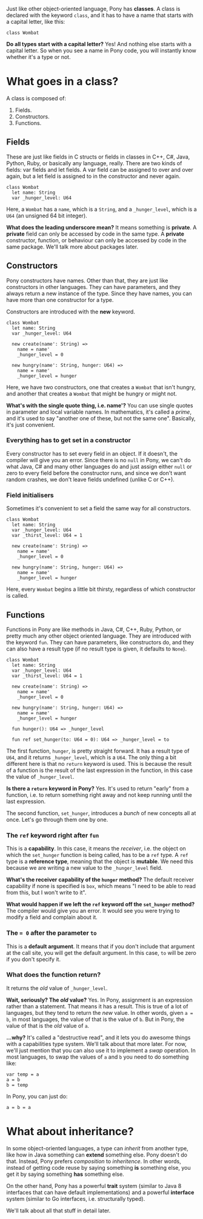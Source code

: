 Just like other object-oriented language, Pony has __classes__. A class is declared with the keyword `class`, and it has to have a name that starts with a capital letter, like this:

```pony
class Wombat
```

__Do all types start with a capital letter?__ Yes! And nothing else starts with a capital letter. So when you see a name in Pony code, you will instantly know whether it's a type or not.

# What goes in a class?

A class is composed of:

1. Fields.
2. Constructors.
3. Functions.

## Fields

These are just like fields in C structs or fields in classes in C++, C#, Java, Python, Ruby, or basically any language, really. There are two kinds of fields: var fields and let fields. A var field can be assigned to over and over again, but a let field is assigned to in the constructor and never again.

```pony
class Wombat
  let name: String
  var _hunger_level: U64
```

Here, a `Wombat` has a `name`, which is a `String`, and a `_hunger_level`, which is a `U64` (an unsigned 64 bit integer).

__What does the leading underscore mean?__ It means something is __private__. A __private__ field can only be accessed by code in the same type. A __private__ constructor, function, or behaviour can only be accessed by code in the same package. We'll talk more about packages later.

## Constructors

Pony constructors have names. Other than that, they are just like constructors in other languages. They can have parameters, and they always return a new instance of the type. Since they have names, you can have more than one constructor for a type.

Constructors are introduced with the __new__ keyword.

```pony
class Wombat
  let name: String
  var _hunger_level: U64

  new create(name': String) =>
    name = name'
    _hunger_level = 0

  new hungry(name': String, hunger: U64) =>
    name = name'
    _hunger_level = hunger
```

Here, we have two constructors, one that creates a `Wombat` that isn't hungry, and another that creates a `Wombat` that might be hungry or might not.

__What's with the single quote thing, i.e. name'?__ You can use single quotes in parameter and local variable names. In mathematics, it's called a _prime_, and it's used to say "another one of these, but not the same one". Basically, it's just convenient.

### Everything has to get set in a constructor

Every constructor has to set every field in an object. If it doesn't, the compiler will give you an error. Since there is no `null` in Pony, we can't do what Java, C# and many other languages do and just assign either `null` or zero to every field before the constructor runs, and since we don't want random crashes, we don't leave fields undefined (unlike C or C++).

### Field initialisers

Sometimes it's convenient to set a field the same way for all constructors.

```pony
class Wombat
  let name: String
  var _hunger_level: U64
  var _thirst_level: U64 = 1

  new create(name': String) =>
    name = name'
    _hunger_level = 0

  new hungry(name': String, hunger: U64) =>
    name = name'
    _hunger_level = hunger
```

Here, every `Wombat` begins a little bit thirsty, regardless of which constructor is called.

## Functions

Functions in Pony are like methods in Java, C#, C++, Ruby, Python, or pretty much any other object oriented language. They are introduced with the keyword `fun`. They can have parameters, like constructors do, and they can also have a result type (if no result type is given, it defaults to `None`).

```pony
class Wombat
  let name: String
  var _hunger_level: U64
  var _thirst_level: U64 = 1

  new create(name': String) =>
    name = name'
    _hunger_level = 0

  new hungry(name': String, hunger: U64) =>
    name = name'
    _hunger_level = hunger

  fun hunger(): U64 => _hunger_level

  fun ref set_hunger(to: U64 = 0): U64 => _hunger_level = to
```

The first function, `hunger`, is pretty straight forward. It has a result type of `U64`, and it returns `_hunger_level`, which is a `U64`. The only thing a bit different here is that no `return` keyword is used. This is because the result of a function is the result of the last expression in the function, in this case the value of `_hunger_level`.

__Is there a `return` keyword in Pony?__ Yes. It's used to return "early" from a function, i.e. to return something right away and not keep running until the last expression.

The second function, `set_hunger`, introduces a _bunch_ of new concepts all at once. Let's go through them one by one.

### The `ref` keyword right after `fun`

This is a __capability__. In this case, it means the _receiver_, i.e. the object on which the `set_hunger` function is being called, has to be a `ref` type. A `ref` type is a __reference type__, meaning that the object is __mutable__. We need this because we are writing a new value to the `_hunger_level` field.

__What's the receiver capability of the `hunger` method?__ The default receiver capability if none is specified is `box`, which means "I need to be able to read from this, but I won't write to it".

__What would happen if we left the `ref` keyword off the `set_hunger` method?__ The compiler would give you an error. It would see you were trying to modify a field and complain about it.

### The `= 0` after the parameter `to`

This is a __default argument__. It means that if you don't include that argument at the call site, you will get the default argument. In this case, `to` will be zero if you don't specify it.

### What does the function return?

It returns the _old_ value of `_hunger_level`.

__Wait, seriously? The _old_ value?__ Yes. In Pony, assignment is an expression rather than a statement. That means it has a result. This is true of a lot of languages, but they tend to return the _new_ value. In other words, given `a = b`, in most languages, the value of that is the value of `b`. But in Pony, the value of that is the _old_ value of `a`.

__...why?__ It's called a "destructive read", and it lets you do awesome things with a capabilities type system. We'll talk about that more later. For now, we'll just mention that you can also use it to implement a _swap_ operation. In most languages, to swap the values of `a` and `b` you need to do something like:

```pony
var temp = a
a = b
b = temp
```

In Pony, you can just do:

```pony
a = b = a
```

# What about inheritance?

In some object-oriented languages, a type can _inherit_ from another type, like how in Java something can __extend__ something else. Pony doesn't do that. Instead, Pony prefers _composition_ to _inheritence_. In other words, instead of getting code reuse by saying something __is__ something else, you get it by saying something __has__ something else.

On the other hand, Pony has a powerful __trait__ system (similar to Java 8 interfaces that can have default implementations) and a powerful __interface__ system (similar to Go interfaces, i.e. structurally typed).

We'll talk about all that stuff in detail later.
